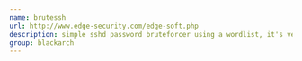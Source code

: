 ```yaml
---
name: brutessh
url: http://www.edge-security.com/edge-soft.php
description: simple sshd password bruteforcer using a wordlist, it's very fast for internal networks. It's multithreads. URL : http://www.edge-security.com/edge-soft.php Groups : blackarch blackarch-cracker
group: blackarch
---
```

